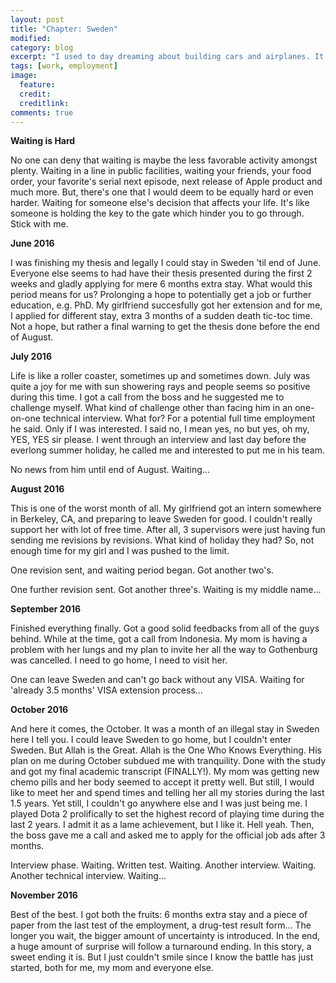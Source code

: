 ```yaml
---
layout: post
title: "Chapter: Sweden"
modified:
category: blog
excerpt: "I used to day dreaming about building cars and airplanes. It's gonna be real!"
tags: [work, employment]
image:
  feature:
  credit:
  creditlink:
comments: true
---
```


**Waiting is Hard**

No one can deny that waiting is maybe the less favorable activity amongst plenty. Waiting in a line in public facilities, waiting your friends, your food order, your favorite's serial next episode, next release of Apple product and much more. But, there's one that I would deem to be equally hard or even harder. Waiting for someone else's decision that affects your life. It's like someone is holding the key to the gate which hinder you to go through. Stick with me.

**June 2016**

I was finishing my thesis and legally I could stay in Sweden 'til end of June. Everyone else seems to had have their thesis presented during the first 2 weeks and gladly applying for mere 6 months extra stay. What would this period means for us? Prolonging a hope to potentially get a job or further education, e.g. PhD. My girlfriend succesfully got her extension and for me, I applied for different stay, extra 3 months of a sudden death tic-toc time. Not a hope, but rather a final warning to get the thesis done before the end of August.

**July 2016**

Life is like a roller coaster, sometimes up and sometimes down. July was quite a joy for me with sun showering rays and people seems so positive during this time. I got a call from the boss and he suggested me to challenge myself. What kind of challenge other than facing him in an one-on-one technical interview. What for? For a potential full time employment he said. Only if I was interested. I said no, I mean yes, no but yes, oh my, YES, YES sir please. I went through an interview and last day before the everlong summer holiday, he called me and interested to put me in his team.

No news from him until end of August. Waiting...

**August 2016**

This is one of the worst month of all. My girlfriend got an intern somewhere in Berkeley, CA, and preparing to leave Sweden for good. I couldn't really support her with lot of free time. After all, 3 supervisors were just having fun sending me revisions by revisions. What kind of holiday they had? So, not enough time for my girl and I was pushed to the limit.

One revision sent, and waiting period began. Got another two's.

One further revision sent. Got another three's. Waiting is my middle name...

**September 2016**

Finished everything finally. Got a good solid feedbacks from all of the guys behind. While at the time, got a call from Indonesia. My mom is having a problem with her lungs and my plan to invite her all the way to Gothenburg was cancelled. I need to go home, I need to visit her.

One can leave Sweden and can't go back without any VISA. Waiting for 'already 3.5 months' VISA extension process...

**October 2016**

And here it comes, the October. It was a month of an illegal stay in Sweden here I tell you. I could leave Sweden to go home, but I couldn't enter Sweden. But Allah is the Great. Allah is the One Who Knows Everything. His plan on me during October subdued me with tranquility. Done with the study and got my final academic transcript (FINALLY!). My mom was getting new chemo pills and her body seemed to accept it pretty well. But still, I would like to meet her and spend times and telling her all my stories during the last 1.5 years. Yet still, I couldn't go anywhere else and I was just being me. I played Dota 2 prolifically to set the highest record of playing time during the last 2 years. I admit it as a lame achievement, but I like it. Hell yeah. Then, the boss gave me a call and asked me to apply for the official job ads after 3 months.

Interview phase. Waiting. Written test. Waiting. Another interview. Waiting. Another technical interview. Waiting...

**November 2016**

Best of the best. I got both the fruits: 6 months extra stay and a piece of paper from the last test of the employment, a drug-test result form...
The longer you wait, the bigger amount of uncertainty is introduced. In the end, a huge amount of surprise will follow a turnaround ending. In this story, a sweet ending it is. But I just couldn't smile since I know the battle has just started, both for me, my mom and everyone else.

